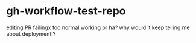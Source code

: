 # gh-workflow-test-repo

editing
PR failingx
foo
normal working pr
hä?
why would it keep telling me about deployment!?

